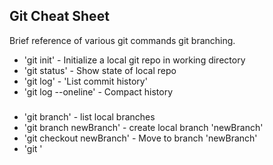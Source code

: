 ## Git Cheat Sheet
Brief reference of various git commands
git branching.
* 'git init' - Initialize a local git repo in working directory
* 'git status' - Show state of local repo
* 'git log' - 'List commit history'
* 'git log --oneline' - Compact history


###
* 'git branch' - list local branches
* 'git branch newBranch' - create local branch 'newBranch'
* 'git checkout newBranch' - Move to branch 'newBranch'
* 'git '
